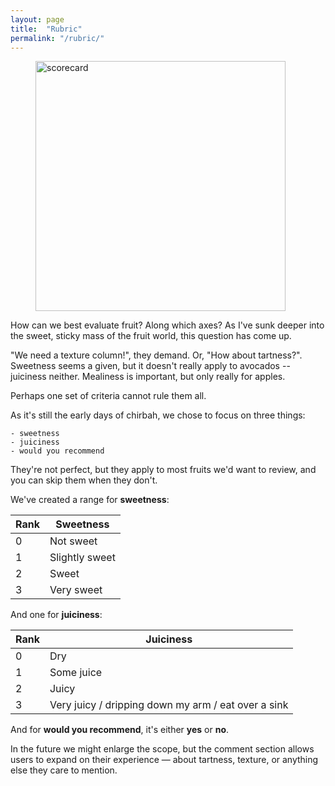```yaml
---
layout: page
title:  "Rubric"
permalink: "/rubric/"
---
```


<figure>
 <img style="width: 400px;" src="https://www.bisd303.org/cms/lib/WA01001636/Centricity/Domain/765/report%20card.gif" alt="scorecard"/>
</figure>

How can we best evaluate fruit? Along which axes? As I've sunk deeper into the sweet,
 sticky mass of the fruit world, this question has come up.

"We need a texture column!", they demand. Or, "How about tartness?". Sweetness seems a given, but it doesn't really apply to avocados -- juiciness neither. Mealiness is important, but only really for apples.

Perhaps one set of criteria cannot rule them all.

As it's still the early days of chirbah, we chose to focus on three things:

    - sweetness
    - juiciness
    - would you recommend

They're not perfect, but they apply to most fruits we'd want to review, and you can skip them
when they don't.

We've created a range for <b>sweetness</b>:

| Rank | Sweetness      |
| ---- | -------------- |
| 0    | Not sweet      |
| 1    | Slightly sweet |
| 2    | Sweet          |
| 3    | Very sweet     |

And one for <b>juiciness</b>:

| Rank | Juiciness                                |
| ---- | ---------------------------------------- |
| 0    | Dry                                      |
| 1    | Some juice                               |
| 2    | Juicy                                    |
| 3    | Very juicy / dripping down my arm / eat over a sink |

And for <b>would you recommend</b>, it's either **yes** or **no**.

In the future we might enlarge the scope, but the comment section allows users to expand on their experience — about tartness, texture, or anything else they care to mention.